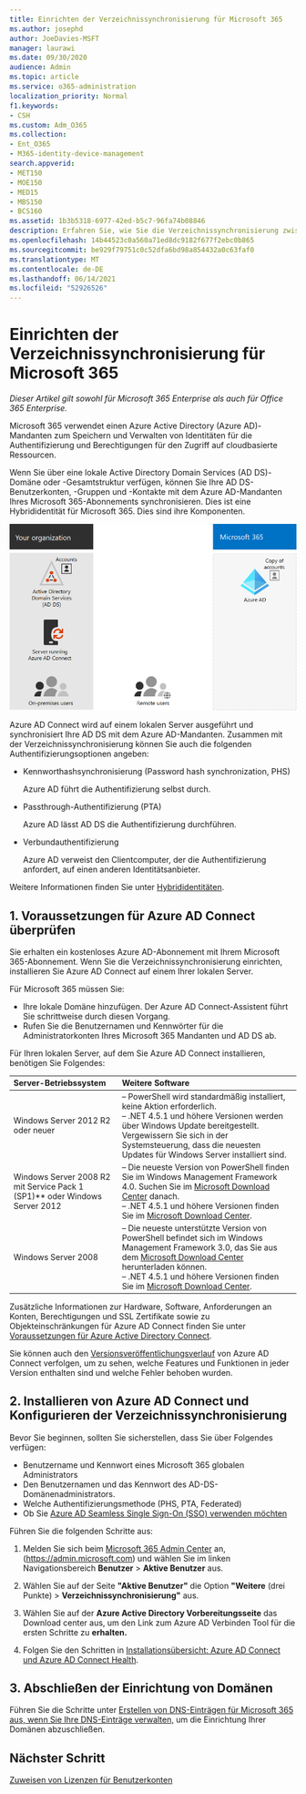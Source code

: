 ```yaml
---
title: Einrichten der Verzeichnissynchronisierung für Microsoft 365
ms.author: josephd
author: JoeDavies-MSFT
manager: laurawi
ms.date: 09/30/2020
audience: Admin
ms.topic: article
ms.service: o365-administration
localization_priority: Normal
f1.keywords:
- CSH
ms.custom: Adm_O365
ms.collection:
- Ent_O365
- M365-identity-device-management
search.appverid:
- MET150
- MOE150
- MED15
- MBS150
- BCS160
ms.assetid: 1b3b5318-6977-42ed-b5c7-96fa74b08846
description: Erfahren Sie, wie Sie die Verzeichnissynchronisierung zwischen Microsoft 365 und Ihrem lokalen Active Directory einrichten.
ms.openlocfilehash: 14b44523c0a560a71ed8dc9182f677f2ebc0b865
ms.sourcegitcommit: be929f79751c0c52dfa6bd98a854432a0c63faf0
ms.translationtype: MT
ms.contentlocale: de-DE
ms.lasthandoff: 06/14/2021
ms.locfileid: "52926526"
---
```

# <a name="set-up-directory-synchronization-for-microsoft-365"></a>Einrichten der Verzeichnissynchronisierung für Microsoft 365

*Dieser Artikel gilt sowohl für Microsoft 365 Enterprise als auch für Office 365 Enterprise.*

Microsoft 365 verwendet einen Azure Active Directory (Azure AD)-Mandanten zum Speichern und Verwalten von Identitäten für die Authentifizierung und Berechtigungen für den Zugriff auf cloudbasierte Ressourcen. 

Wenn Sie über eine lokale Active Directory Domain Services (AD DS)-Domäne oder -Gesamtstruktur verfügen, können Sie Ihre AD DS-Benutzerkonten, -Gruppen und -Kontakte mit dem Azure AD-Mandanten Ihres Microsoft 365-Abonnements synchronisieren. Dies ist eine Hybrididentität für Microsoft 365. Dies sind ihre Komponenten.

![Komponenten der Verzeichnissynchronisierung für Microsoft 365](../media/about-microsoft-365-identity/hybrid-identity.png)

Azure AD Connect wird auf einem lokalen Server ausgeführt und synchronisiert Ihre AD DS mit dem Azure AD-Mandanten. Zusammen mit der Verzeichnissynchronisierung können Sie auch die folgenden Authentifizierungsoptionen angeben:

- Kennworthashsynchronisierung (Password hash synchronization, PHS)

  Azure AD führt die Authentifizierung selbst durch.

- Passthrough-Authentifizierung (PTA)

  Azure AD lässt AD DS die Authentifizierung durchführen.

- Verbundauthentifizierung

  Azure AD verweist den Clientcomputer, der die Authentifizierung anfordert, auf einen anderen Identitätsanbieter.

Weitere Informationen finden Sie unter [Hybrididentitäten](plan-for-directory-synchronization.md).
  
## <a name="1-review-prerequisites-for-azure-ad-connect"></a>1. Voraussetzungen für Azure AD Connect überprüfen

Sie erhalten ein kostenloses Azure AD-Abonnement mit Ihrem Microsoft 365-Abonnement. Wenn Sie die Verzeichnissynchronisierung einrichten, installieren Sie Azure AD Connect auf einem Ihrer lokalen Server.
  
Für Microsoft 365 müssen Sie:
  
- Ihre lokale Domäne hinzufügen. Der Azure AD Connect-Assistent führt Sie schrittweise durch diesen Vorgang.
- Rufen Sie die Benutzernamen und Kennwörter für die Administratorkonten Ihres Microsoft 365 Mandanten und AD DS ab.

Für Ihren lokalen Server, auf dem Sie Azure AD Connect installieren, benötigen Sie Folgendes:
  
|**Server-Betriebssystem**|**Weitere Software**|
|:-----|:-----|
|Windows Server 2012 R2 oder neuer | – PowerShell wird standardmäßig installiert, keine Aktion erforderlich.  <br> – .NET 4.5.1 und höhere Versionen werden über Windows Update bereitgestellt. Vergewissern Sie sich in der Systemsteuerung, dass die neuesten Updates für Windows Server installiert sind. |
|Windows Server 2008 R2 mit Service Pack 1 (SP1)** oder Windows Server 2012 | – Die neueste Version von PowerShell finden Sie im Windows Management Framework 4.0. Suchen Sie im [Microsoft Download Center](https://go.microsoft.com/fwlink/p/?LinkId=717996) danach.  <br> – .NET 4.5.1 und höhere Versionen finden Sie im [Microsoft Download Center](https://go.microsoft.com/fwlink/p/?LinkId=717996). |
|Windows Server 2008 | – Die neueste unterstützte Version von PowerShell befindet sich im Windows Management Framework 3.0, das Sie aus dem [Microsoft Download Center](https://go.microsoft.com/fwlink/p/?LinkId=717996) herunterladen können.  <br> – .NET 4.5.1 und höhere Versionen finden Sie im [Microsoft Download Center](https://go.microsoft.com/fwlink/p/?LinkId=717996). |

Zusätzliche Informationen zur Hardware, Software, Anforderungen an Konten, Berechtigungen und SSL Zertifikate sowie zu Objekteinschränkungen für Azure AD Connect finden Sie unter [Voraussetzungen für Azure Active Directory Connect](/azure/active-directory/hybrid/how-to-connect-install-prerequisites).
  
Sie können auch den [Versionsveröffentlichungsverlauf](/azure/active-directory/hybrid/reference-connect-version-history) von Azure AD Connect verfolgen, um zu sehen, welche Features und Funktionen in jeder Version enthalten sind und welche Fehler behoben wurden.

## <a name="2-install-azure-ad-connect-and-configure-directory-synchronization"></a>2. Installieren von Azure AD Connect und Konfigurieren der Verzeichnissynchronisierung

Bevor Sie beginnen, sollten Sie sicherstellen, dass Sie über Folgendes verfügen:

- Benutzername und Kennwort eines Microsoft 365 globalen Administrators
- Den Benutzernamen und das Kennwort des AD-DS-Domänenadministrators.
- Welche Authentifizierungsmethode (PHS, PTA, Federated)
- Ob Sie [Azure AD Seamless Single Sign-On (SSO) verwenden möchten](/azure/active-directory/hybrid/how-to-connect-sso)

Führen Sie die folgenden Schritte aus:

1. Melden Sie sich beim [Microsoft 365 Admin Center](https://admin.microsoft.com) an, (https://admin.microsoft.com) und wählen Sie im linken Navigationsbereich **Benutzer** \> **Aktive Benutzer** aus.
2. Wählen Sie auf der Seite **"Aktive Benutzer"** die Option **"Weitere** (drei Punkte) \> **Verzeichnissynchronisierung"** aus.
  
3. Wählen Sie auf der **Azure Active Directory Vorbereitungsseite** das Download center aus, um den Link zum Azure AD Verbinden Tool für die ersten Schritte zu **erhalten.** 
4. Folgen Sie den Schritten in [Installationsübersicht: Azure AD Connect und Azure AD Connect Health](/azure/active-directory/hybrid/how-to-connect-install-roadmap).

## <a name="3-finish-setting-up-domains"></a>3. Abschließen der Einrichtung von Domänen

Führen Sie die Schritte unter [Erstellen von DNS-Einträgen für Microsoft 365 aus, wenn Sie Ihre DNS-Einträge verwalten,](/office365/admin/get-help-with-domains/create-dns-records-at-any-dns-hosting-provider) um die Einrichtung Ihrer Domänen abzuschließen.

## <a name="next-step"></a>Nächster Schritt

[Zuweisen von Lizenzen für Benutzerkonten](assign-licenses-to-user-accounts.md)